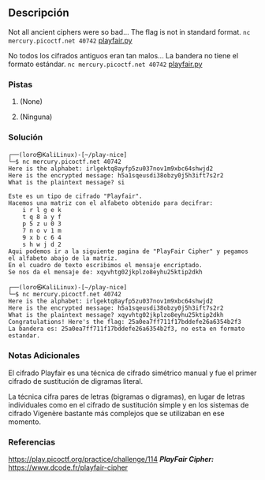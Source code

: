 ## Descripción
Not all ancient ciphers were so bad... The flag is not in standard format. `nc mercury.picoctf.net 40742` [playfair.py](https://mercury.picoctf.net/static/283dcc58048f3a6ac83b4c11ec696954/playfair.py)

No todos los cifrados antiguos eran tan malos... La bandera no tiene el formato estándar. `nc mercury.picoctf.net 40742` [playfair.py](https://mercury.picoctf.net/static/283dcc58048f3a6ac83b4c11ec696954/playfair.py)
### Pistas
1. (None)

1. (Ninguna)
### Solución
```
┌──(loro㉿KaliLinux)-[~/play-nice]
└─$ nc mercury.picoctf.net 40742
Here is the alphabet: irlgektq8ayfp5zu037nov1m9xbc64shwjd2
Here is the encrypted message: h5a1sqeusdi38obzy0j5h3ift7s2r2
What is the plaintext message? si

Este es un tipo de cifrado "Playfair". 
Hacemos una matriz con el alfabeto obtenido para decifrar: 
	i r l g e k
	t q 8 a y f
	p 5 z u 0 3
	7 n o v 1 m
	9 x b c 6 4
	s h w j d 2
Aqui podemos ir a la siguiente pagina de "PlayFair Cipher" y pegamos el alfabeto abajo de la matriz.
En el cuadro de texto escribimos el mensaje encriptado.
Se nos da el mensaje de: xqyvhtg02jkplzo8eyhu25ktip2dkh

┌──(loro㉿KaliLinux)-[~/play-nice]
└─$ nc mercury.picoctf.net 40742
Here is the alphabet: irlgektq8ayfp5zu037nov1m9xbc64shwjd2
Here is the encrypted message: h5a1sqeusdi38obzy0j5h3ift7s2r2
What is the plaintext message? xqyvhtg02jkplzo8eyhu25ktip2dkh
Congratulations! Here's the flag: 25a0ea7ff711f17bddefe26a6354b2f3
La bandera es: 25a0ea7ff711f17bddefe26a6354b2f3, no esta en formato estandar.
```
### Notas Adicionales
El cifrado Playfair es una técnica de cifrado simétrico manual y fue el primer cifrado de sustitución de digramas literal.

La técnica cifra pares de letras (bigramas o digramas), en lugar de letras individuales como en el cifrado de sustitución simple y en los sistemas de cifrado Vigenère bastante más complejos que se utilizaban en ese momento.
### Referencias
https://play.picoctf.org/practice/challenge/114
***PlayFair Cipher:*** https://www.dcode.fr/playfair-cipher